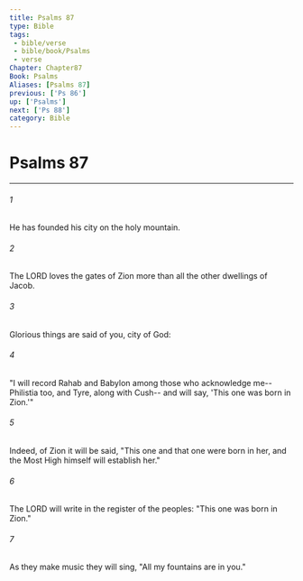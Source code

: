 ```yaml
---
title: Psalms 87
type: Bible
tags:
 - bible/verse
 - bible/book/Psalms
 - verse
Chapter: Chapter87
Book: Psalms
Aliases: [Psalms 87]
previous: ['Ps 86']
up: ['Psalms']
next: ['Ps 88']
category: Bible
---
```

# Psalms 87

***


###### 1 
He has founded his city on the holy mountain. 

###### 2 
The LORD loves the gates of Zion more than all the other dwellings of Jacob. 

###### 3 
Glorious things are said of you, city of God: 

###### 4 
"I will record Rahab and Babylon among those who acknowledge me-- Philistia too, and Tyre, along with Cush-- and will say, 'This one was born in Zion.'" 

###### 5 
Indeed, of Zion it will be said, "This one and that one were born in her, and the Most High himself will establish her." 

###### 6 
The LORD will write in the register of the peoples: "This one was born in Zion." 

###### 7 
As they make music they will sing, "All my fountains are in you." 
